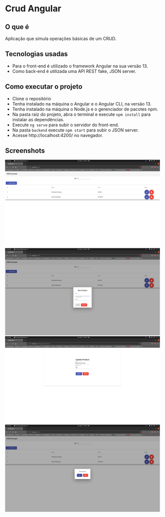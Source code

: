 # Crud Angular

## O que é
Aplicação que simula operações básicas de um CRUD.

## Tecnologias usadas
 - Para o front-end é utilizado o framework Angular na sua versão 13.
 - Como back-end é utilizada uma API REST fake, JSON server.


## Como executar o projeto
 - Clone o repositório
 - Tenha instalado na máquina o Angular e o Angular CLI, na versão 13.
 - Tenha instalado na máquina o Node.js e o gerenciador de pacotes npm.
 - Na pasta raiz do projeto, abra o terminal e execute ```npm install``` para instalar as dependências.
 - Execute ```ng serve``` para subir o servidor do front-end.
 - Na pasta ```backend``` execute ```npm start``` para subir o JSON server.
 - Acesse http://localhost:4200/ no navegador.

## Screenshots

![alt text](https://github.com/lucaslemos94/crud-angular/blob/main/images/1.png?raw=true)
![alt text](https://github.com/lucaslemos94/crud-angular/blob/main/images/2.png?raw=true)
![alt text](https://github.com/lucaslemos94/crud-angular/blob/main/images/3.png?raw=true)
![alt text](https://github.com/lucaslemos94/crud-angular/blob/main/images/4.png?raw=true)
